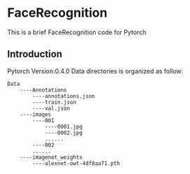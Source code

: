 # FaceRecognition
This is a brief FaceRecognition code for Pytorch

## Introduction

Pytorch Version:0.4.0
Data directories is organized as follow:
```
Data
    ----Annotations
        ----annotations.json
        ----train.json
        ----val.json
    ----images
        ----001
            ----0001.jpg
            ----0002.jpg
            ......
        ----002
        ......
    ----imagenet_weights
        ----alexnet-owt-4df8aa71.pth
```
